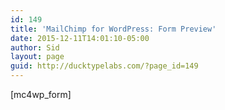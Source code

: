 ```yaml
---
id: 149
title: 'MailChimp for WordPress: Form Preview'
date: 2015-12-11T14:01:10-05:00
author: Sid
layout: page
guid: http://ducktypelabs.com/?page_id=149
---
```

[mc4wp_form]